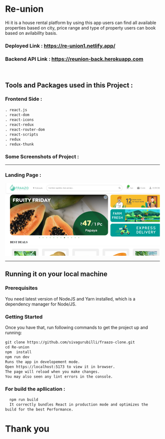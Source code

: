 # Re-union

Hi it is a house rental platform by using this app users can find all available properties based on city, price range and type of property users can book based on avilabillty basis.
<br/>


### **Deployed Link** : https://re-union1.netlify.app/
### **Backend API Link** : https://reunion-back.herokuapp.com

<br/>
 <h2>Tools and Packages used in this Project   :</h2> 

### Frontend Side :
    . react.js
    . react-dom
    . react-icons
    . react-redux
    . react-router-dom
    . react-scripts
    . redux
    . redux-thunk 
  


   
 ### Some Screenshots of Project : 
<hr/>

 ### Landing Page :
  <div> <img src="https://github.com/sivagurubilli/fraazo-clone/blob/main/frontend/src/Images/Screenshot%20(242).png?raw=true"> </div>
<hr/>


## Running it on your local machine

### Prerequisites

You need latest version of NodeJS and Yarn installed, which is a dependency manager for Node/JS.

### Getting Started

Once you have that, run following commands to get the project up and running:

    git clone https://github.com/sivagurubilli/fraazo-clone.git
    cd Re-union
    npm  install
    npm run dev
    Runs the app in developement mode.
    Open https://localhost:5173 to view it in browser.
    The page will reload when you make changes.
    You may also seen any lint errors in the console.
    
 ###  For build the apllication :
      npm run build
      It correctly bundles React in production mode and optimizes the build for the best Performance.

<h1>Thank you </h1>

